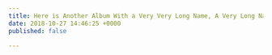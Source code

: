 ```yaml
---
title: Here is Another Album With a Very Very Long Name, A Very Long Name Indeed
date: 2018-10-27 14:46:25 +0000
published: false

---
```

